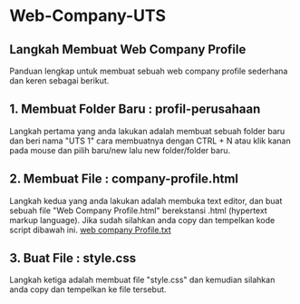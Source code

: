 # Web-Company-UTS

## Langkah Membuat Web Company Profile
Panduan lengkap untuk membuat sebuah web company profile sederhana dan keren sebagai berikut.

## 1. Membuat Folder Baru : profil-perusahaan
Langkah pertama yang anda lakukan adalah membuat sebuah folder baru dan beri nama "UTS 1" cara membuatnya dengan CTRL + N atau klik kanan pada mouse dan pilih baru/new lalu new folder/folder baru.

## 2. Membuat File : company-profile.html
Langkah kedua yang anda lakukan adalah membuka text editor, dan buat sebuah file "Web Company Profile.html" berekstansi .html (hypertext markup language). Jika sudah silahkan anda copy dan tempelkan kode script dibawah ini.
[web company Profile.txt](https://github.com/Maulanahasan19/Web-Company-UTS/files/6422221/web.company.Profile.txt)

## 3. Buat File : style.css
Langkah ketiga adalah membuat file "style.css" dan kemudian silahkan anda copy dan tempelkan ke file tersebut.

